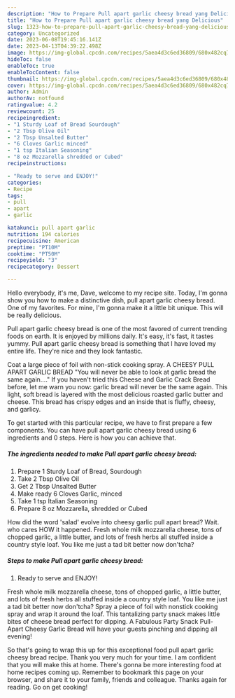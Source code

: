 ```yaml
---
description: "How to Prepare Pull apart garlic cheesy bread yang Delicious"
title: "How to Prepare Pull apart garlic cheesy bread yang Delicious"
slug: 1323-how-to-prepare-pull-apart-garlic-cheesy-bread-yang-delicious
category: Uncategorized
date: 2023-06-08T19:45:16.141Z
date: 2023-04-13T04:39:22.498Z
image: https://img-global.cpcdn.com/recipes/5aea4d3c6ed36809/680x482cq70/pull-apart-garlic-cheesy-bread-recipe-main-photo.jpg
hideToc: false
enableToc: true
enableTocContent: false
thumbnail: https://img-global.cpcdn.com/recipes/5aea4d3c6ed36809/680x482cq70/pull-apart-garlic-cheesy-bread-recipe-main-photo.jpg
cover: https://img-global.cpcdn.com/recipes/5aea4d3c6ed36809/680x482cq70/pull-apart-garlic-cheesy-bread-recipe-main-photo.jpg
author: Admin
authorAv: notfound
ratingvalue: 4.2
reviewcount: 25
recipeingredient:
- "1 Sturdy Loaf of Bread Sourdough"
- "2 Tbsp Olive Oil"
- "2 Tbsp Unsalted Butter"
- "6 Cloves Garlic minced"
- "1 tsp Italian Seasoning"
- "8 oz Mozzarella shredded or Cubed"
recipeinstructions:

- "Ready to serve and ENJOY!"
categories:
- Recipe
tags:
- pull
- apart
- garlic

katakunci: pull apart garlic 
nutrition: 194 calories
recipecuisine: American
preptime: "PT10M"
cooktime: "PT50M"
recipeyield: "3"
recipecategory: Dessert

---
```



Hello everybody, it's me, Dave, welcome to my recipe site. Today, I'm gonna show you how to make a distinctive dish, pull apart garlic cheesy bread. One of my favorites. For mine, I'm gonna make it a little bit unique. This will be really delicious.

Pull apart garlic cheesy bread is one of the most favored of current trending foods on earth. It is enjoyed by millions daily. It's easy, it's fast, it tastes yummy. Pull apart garlic cheesy bread is something that I have loved my entire life. They're nice and they look fantastic.

Coat a large piece of foil with non-stick cooking spray. A CHEESY PULL APART GARLIC BREAD &#34;You will never be able to look at garlic bread the same again….&#34; If you haven&#39;t tried this Cheese and Garlic Crack Bread before, let me warn you now: garlic bread will never be the same again. This light, soft bread is layered with the most delicious roasted garlic butter and cheese. This bread has crispy edges and an inside that is fluffy, cheesy, and garlicy.


To get started with this particular recipe, we have to first prepare a few components. You can have pull apart garlic cheesy bread using 6 ingredients and 0 steps. Here is how you can achieve that.

<!--inarticleads1-->

##### The ingredients needed to make Pull apart garlic cheesy bread:

1. Prepare 1 Sturdy Loaf of Bread, Sourdough
1. Take 2 Tbsp Olive Oil
1. Get 2 Tbsp Unsalted Butter
1. Make ready 6 Cloves Garlic, minced
1. Take 1 tsp Italian Seasoning
1. Prepare 8 oz Mozzarella, shredded or Cubed


How did the word &#39;salad&#39; evolve into cheesy garlic pull apart bread? Wait. who cares HOW it happened. Fresh whole milk mozzarella cheese, tons of chopped garlic, a little butter, and lots of fresh herbs all stuffed inside a country style loaf. You like me just a tad bit better now don&#39;tcha? 

<!--inarticleads2-->

##### Steps to make Pull apart garlic cheesy bread:


1. Ready to serve and ENJOY!

Fresh whole milk mozzarella cheese, tons of chopped garlic, a little butter, and lots of fresh herbs all stuffed inside a country style loaf. You like me just a tad bit better now don&#39;tcha? Spray a piece of foil with nonstick cooking spray and wrap it around the loaf. This tantalizing party snack makes little bites of cheese bread perfect for dipping. A Fabulous Party Snack Pull-Apart Cheesy Garlic Bread will have your guests pinching and dipping all evening! 

So that's going to wrap this up for this exceptional food pull apart garlic cheesy bread recipe. Thank you very much for your time. I am confident that you will make this at home. There's gonna be more interesting food at home recipes coming up. Remember to bookmark this page on your browser, and share it to your family, friends and colleague. Thanks again for reading. Go on get cooking!
